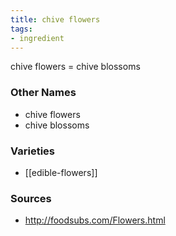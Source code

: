 ```yaml
---
title: chive flowers
tags:
- ingredient
---
```

chive flowers = chive blossoms

### Other Names

* chive flowers
* chive blossoms

### Varieties

* [[edible-flowers]]

### Sources
* http://foodsubs.com/Flowers.html
